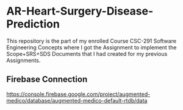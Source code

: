# AR-Heart-Surgery-Disease-Prediction
This repository is the part of my enrolled Course CSC-291 Software Engineering Concepts where I got the Assignment to implement the Scope+SRS+SDS Documents that I had created for my previous Assignments.

## Firebase Connection
https://console.firebase.google.com/project/augmented-medico/database/augmented-medico-default-rtdb/data
